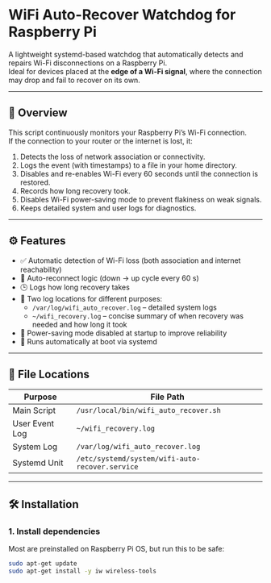 # WiFi Auto-Recover Watchdog for Raspberry Pi

A lightweight systemd-based watchdog that automatically detects and repairs Wi-Fi disconnections on a Raspberry Pi.  
Ideal for devices placed at the **edge of a Wi-Fi signal**, where the connection may drop and fail to recover on its own.

---

## 🧠 Overview

This script continuously monitors your Raspberry Pi’s Wi-Fi connection.  
If the connection to your router or the internet is lost, it:

1. Detects the loss of network association or connectivity.  
2. Logs the event (with timestamps) to a file in your home directory.  
3. Disables and re-enables Wi-Fi every 60 seconds until the connection is restored.  
4. Records how long recovery took.  
5. Disables Wi-Fi power-saving mode to prevent flakiness on weak signals.  
6. Keeps detailed system and user logs for diagnostics.

---

## ⚙️ Features

- ✅ Automatic detection of Wi-Fi loss (both association and internet reachability)  
- 🔁 Auto-reconnect logic (down → up cycle every 60 s)  
- 🕒 Logs how long recovery takes  
- 🧾 Two log locations for different purposes:
  - `/var/log/wifi_auto_recover.log` – detailed system logs  
  - `~/wifi_recovery.log` – concise summary of when recovery was needed and how long it took  
- 🚫 Power-saving mode disabled at startup to improve reliability  
- 🧩 Runs automatically at boot via systemd  

---

## 📂 File Locations

| Purpose | File Path |
|----------|------------|
| Main Script | `/usr/local/bin/wifi_auto_recover.sh` |
| User Event Log | `~/wifi_recovery.log` |
| System Log | `/var/log/wifi_auto_recover.log` |
| Systemd Unit | `/etc/systemd/system/wifi-auto-recover.service` |

---

## 🛠️ Installation

### 1. Install dependencies
Most are preinstalled on Raspberry Pi OS, but run this to be safe:
```bash
sudo apt-get update
sudo apt-get install -y iw wireless-tools
